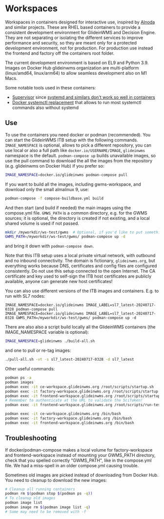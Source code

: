 <!--
SPDX-FileCopyrightText: 2020 Fermi Research Alliance, LLC
SPDX-License-Identifier: Apache-2.0
-->

# Workspaces

Workspaces in containers designed for interactive use, inspired by [Alnoda](https://alnoda.org/) and similar projects.
These are RHEL based containers to provide a consistent development environment for GlideinWMS and Decision Engine.
They are not separating or isolating the different services to improve performance and security, so they are meant only
for a protected development environment, not for production.
For production use instead the frontend and factory off the containers root folder.

The current development environment is based on EL9 and Python 3.9.
Images on Docker Hub glideinwms organization are multi-platform (linux/amd64, linux/arm64) to allow seamless development also on M1 Macs.

Some notable tools used in these containers:

-   [Supervisor](http://supervisord.org/) since [systemd and similars don't work so well in containers](https://docs.docker.com/config/containers/multi-service_container/)
-   [Docker systemctl replacement](https://github.com/gdraheim/docker-systemctl-replacement) that allows to run most systemctl commands also without systemd

## Use

To use the containers you need docker or podman (recommended).
You can start the GlideinWMS ITB setup with the following commands.
`IMAGE_NAMESPACE` is optional, allows to pick a different repository, you can use local or also a full path like `docker.io/USERNAME/IMAGE`, `glideinwms` namespace is the default.
`podman-compose up` builds unavailable images, so use the pull command to download the all the images from the repository (e.g. glideinwms on Docker Hub) if you prefer so:
```bash
IMAGE_NAMESPACE=docker.io/glideinwms podman-compose pull
```
If you want to build all the images, including gwms-workspace, and download only the small almalinux 9, use:
```bash
podman-compose -f compose-buildbase.yml build
```
And then start (and build if needed) the main images using the compose.yml file.
`GMWS_PATH` is a common directory, e.g. for the GWMS sources; it is optional, the directory is created if not existing, and a local shared volume is used if not passed.
```bash
mkdir /myworkdir/ws-test/gwms  # Optional, if you'd like to put something in it
GWMS_PATH=/myworkdir/ws-test/gwms/ podman-compose up -d
```
and bring it down with `podman-compose down`.

Note that this ITB setup uses a local private virtual network, with outbound and no inbound connectivity. 
The domain is fictionary, `glideinwms.org`, but everything works because DNS, certificates and config files 
are configured consistently.
Do not use this setup connected to the open Internet. The CA certificate and key used to self-sign the ITB
host certificates are publicly available, anyone can generate new host certificates!

You can also use different versions of the ITB images and containers.
E.g. to run with SL7 nodes:
```commandline
IMAGE_NAMESPACE=docker.io/glideinwms IMAGE_LABEL=sl7_latest-20240717-0328 podman-compose pull
IMAGE_NAMESPACE=docker.io/glideinwms IMAGE_LABEL=sl7_latest-20240717-0328 GWMS_PATH=/myworkdir/ws-test/gwms/ podman-compose up -d
```

There are also also a script build locally all the GlideinWMS containers (the IMAGE_NAMESPACE variable is optional):
```bash
IMAGE_NAMESPACE=glideinwms ./build-all.sh
```
and one to pull or re-tag images:
```bash
./pull-all.sh -vt -s sl7_latest-20240717-0328 -d sl7_latest
```

Other useful commands:
```bash
podman ps -a
podman images
podman exec -it ce-workspace.glideinwms.org /root/scripts/startup.sh
podman exec -it factory-workspace.glideinwms.org /root/scripts/startup.sh
podman exec -it frontend-workspace.glideinwms.org /root/scripts/startup.sh
# Remember to authenticate at the URL to validate the SciToken! 
podman exec -it frontend-workspace.glideinwms.org /root/scripts/run-test.sh

podman exec -it ce-workspace.glideinwms.org /bin/bash
podman exec -it factory-workspace.glideinwms.org /bin/bash
podman exec -it frontend-workspace.glideinwms.org /bin/bash
```

## Troubleshooting

If docker/podman-compose makes a local volume for factory-workspace and frontend-workspace instead of mounting your GWMS_PATH directory, check that you spelled correctly "GWMS_PATH", like in the compose.yml file.
We had a miss-spell in an older compose.yml causing trouble.

Sometimes old images are picked instead of downloading from Docker Hub.
You need to cleanup to download the new images:
```bash
# Cleanup all running containers
podman rm $(podman stop $(podman ps -q))
# To cleanup old images
podman image list
podman image rm $(podman image list -q)
# Some may need to be removed with -f
```

